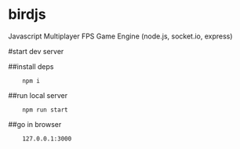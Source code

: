 birdjs
======

Javascript Multiplayer FPS Game Engine (node.js, socket.io, express)

#start dev server

##install deps
```shell
    npm i

```

##run local server
```shell
    npm run start

```

##go in browser
```shell
    127.0.0.1:3000

```

